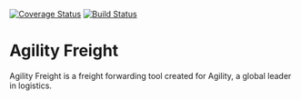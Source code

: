 [![Coverage Status](https://coveralls.io/repos/github/jamesmillerburgess/Agility-Freight/badge.svg)](https://coveralls.io/github/jamesmillerburgess/Agility-Freight)
[![Build Status](https://travis-ci.org/jamesmillerburgess/Agility-Freight.svg?branch=master)](https://travis-ci.org/jamesmillerburgess/Agility-Freight)

# Agility Freight

Agility Freight is a freight forwarding tool created for Agility, a global leader in logistics.